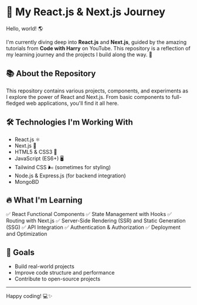 # 🚀 My React.js & Next.js Journey

Hello, world! 🌎

I'm currently diving deep into **React.js** and **Next.js**, guided by the amazing tutorials from **Code with Harry** on YouTube. This repository is a reflection of my learning journey and the projects I build along the way. 🎯

## 📚 About the Repository

This repository contains various projects, components, and experiments as I explore the power of React and Next.js. From basic components to full-fledged web applications, you'll find it all here.

## 🛠️ Technologies I'm Working With

- React.js ⚛️
- Next.js 🚀
- HTML5 & CSS3 🎨
- JavaScript (ES6+) 🖥️
- Tailwind CSS 🌬️ (sometimes for styling)
- Node.js & Express.js (for backend integration)
- MongoBD 

## 🔥 What I'm Learning

✅ React Functional Components
✅ State Management with Hooks
✅ Routing with Next.js
✅ Server-Side Rendering (SSR) and Static Generation (SSG)
✅ API Integration
✅ Authentication & Authorization
✅ Deployment and Optimization

## 🎯 Goals

- Build real-world projects
- Improve code structure and performance
- Contribute to open-source projects


---

Happy coding! 💻✨

